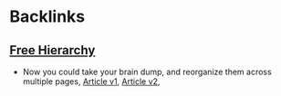 
# Backlinks
## [Free Hierarchy](<Free Hierarchy.md>)
- Now you could take your brain dump, and reorganize them across multiple pages, [Article v1](<Article v1.md>), [Article v2](<Article v2.md>),

